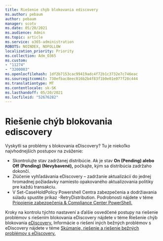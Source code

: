```yaml
---
title: Riešenie chýb blokovania ediscovery
ms.author: pebaum
author: pebaum
manager: scotv
ms.date: 05/20/2021
ms.audience: Admin
ms.topic: article
ms.service: o365-administration
ROBOTS: NOINDEX, NOFOLLOW
localization_priority: Priority
ms.collection: Adm_O365
ms.custom:
- "11274"
- "3200003"
ms.openlocfilehash: 1df2b7153cac99419adc4f72b1c3732e7c746eac
ms.sourcegitcommit: 730efbac8eec016b2b4f83f1b0e01e077f28c444
ms.translationtype: MT
ms.contentlocale: sk-SK
ms.lasthandoff: 05/20/2021
ms.locfileid: "52676282"
---
```

# <a name="troubleshooting-ediscovery-holds-errors"></a>Riešenie chýb blokovania ediscovery

Vyskytli sa problémy s blokovania eDiscovery? Tu je niekoľko najvhodnejších postupov na zváženie:

- Skontrolujte stav zadržanej distribúcie.  Ak je stav **On (Pending) alebo Off** **(Pending) (Nevybavené),** počkajte, kým sa distribúcia zadržaho dokončí.
- Zlúčenie vyhľadávania eDiscovery – zadržanie aktualizácií do jednej hromadnej požiadavky namiesto opakovaného aktualizovania politiky pre každú transakciu.
- V Set-CaseHoldPolicy <policyname> Powershell Centra zabezpečenia a dodržiavania súladu spustite príkaz -RetryDistribution. Podrobnosti nájdete v téme [Pripojenie zabezpečenia & Compliance Center PowerShell.](/powershell/exchange/connect-to-scc-powershell)

Kroky na kontrolu týchto nastavení a ďalšie osvedčené postupy na riešenie problémov s riešením blokovania eDiscovery nájdete v téme Riešenie chýb blokovania [eDiscovery.](/microsoft-365/compliance/hold-distribution-errors)
Informácie o riešení iných bežných problémov s eDiscovery nájdete v téme [Skúmanie, riešenie a riešenie bežných problémov s eDiscovery.](/microsoft-365/compliance/ediscovery-troubleshooting-common-issues)
